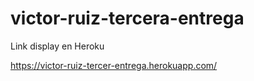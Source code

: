 # victor-ruiz-tercera-entrega

Link display en Heroku

https://victor-ruiz-tercer-entrega.herokuapp.com/
